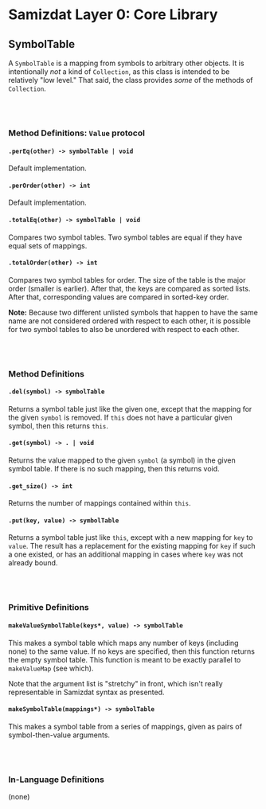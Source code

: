 Samizdat Layer 0: Core Library
==============================

SymbolTable
-----------

A `SymbolTable` is a mapping from symbols to arbitrary other objects.
It is intentionally *not* a kind of `Collection`, as this class is intended
to be relatively "low level." That said, the class provides *some* of the
methods of `Collection`.


<br><br>
### Method Definitions: `Value` protocol

#### `.perEq(other) -> symbolTable | void`

Default implementation.

#### `.perOrder(other) -> int`

Default implementation.

#### `.totalEq(other) -> symbolTable | void`

Compares two symbol tables. Two symbol tables are equal if they have
equal sets of mappings.

#### `.totalOrder(other) -> int`

Compares two symbol tables for order. The size of the table is the major
order (smaller is earlier). After that, the keys are compared as sorted
lists. After that, corresponding values are compared in sorted-key order.

**Note:** Because two different unlisted symbols that happen to have the
same name are not considered ordered with respect to each other, it is
possible for two symbol tables to also be unordered with respect to each
other.


<br><br>
### Method Definitions

#### `.del(symbol) -> symbolTable`

Returns a symbol table just like the given one, except that
the mapping for the given `symbol` is removed. If `this`
does not have a particular given symbol, then this returns `this`.

#### `.get(symbol) -> . | void`

Returns the value mapped to the given `symbol` (a symbol) in the given
symbol table. If there is no such mapping, then this returns void.

#### `.get_size() -> int`

Returns the number of mappings contained within `this`.

#### `.put(key, value) -> symbolTable`

Returns a symbol table just like `this`, except with a new mapping
for `key` to `value`. The result has a replacement for the existing
mapping for `key` if such a one existed, or has an additional mapping
in cases where `key` was not already bound.


<br><br>
### Primitive Definitions

#### `makeValueSymbolTable(keys*, value) -> symbolTable`

This makes a symbol table which maps any number of keys (including none)
to the same value. If no keys are specified, then this function returns
the empty symbol table. This function is meant to be exactly parallel to
`makeValueMap` (see which).

Note that the argument list is "stretchy" in front, which isn't really
representable in Samizdat syntax as presented.

#### `makeSymbolTable(mappings*) -> symbolTable`

This makes a symbol table from a series of mappings, given as pairs of
symbol-then-value arguments.


<br><br>
### In-Language Definitions

(none)
